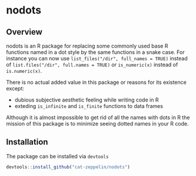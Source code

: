 # nodots

## Overview

nodots is an R package for replacing some commonly used base R functions named in a dot style by the same functions in a snake case.
For instance you can now use `list_files("/dir", full_names = TRUE)` instead of `list.files("/dir", full.names = TRUE)` or `is_numeric(x)` instead of `is.numeric(x)`.

There is no actual added value in this package or reasons for its existence except:

- dubious subjective aesthetic feeling while writing code in R
- exteding `is_infinite` and `is_finite` functions to data frames

Although it is almost impossible to get rid of all the names with dots in R the mission of this package is to minimize seeing dotted names in your R code.

## Installation

The package can be installed via `devtools`

``` r
devtools::install_github("cat-zeppelin/nodots")
```
